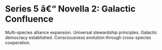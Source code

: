 ﻿# Series 5 â€“ Novella 2: Galactic Confluence

Multi-species alliance expansion. Universal stewardship principles. Galactic democracy established. Consciousness evolution through cross-species cooperation.